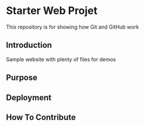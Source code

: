 # Starter Web Projet

This repository is for showing how Git and GitHub work

## Introduction

Sample website with plenty of files for demos

## Purpose

## Deployment

## How To Contribute 